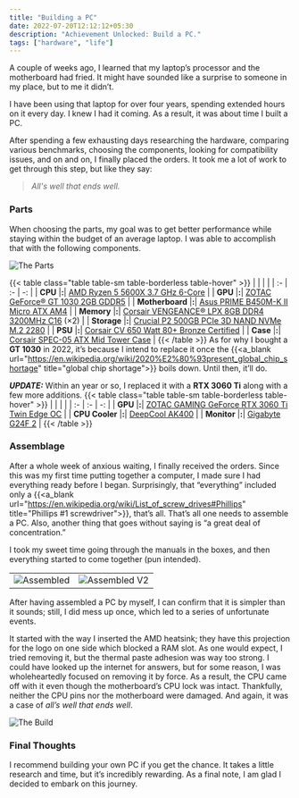 ```yaml
---
title: "Building a PC"
date: 2022-07-20T12:12:12+05:30
description: "Achievement Unlocked: Build a PC."
tags: ["hardware", "life"]
---
```

A couple of weeks ago, I learned that my laptop’s processor and the motherboard had fried. It might have sounded like a surprise to someone in my place, but to me it didn’t.

I have been using that laptop for over four years, spending extended hours on it every day. I knew I had it coming. As a result, it was about time I built a PC.

After spending a few exhausting days researching the hardware, comparing various benchmarks, choosing the components, looking for compatibility issues, and on and on, I finally placed the orders. It took me a lot of work to get through this step, but like they say:
> _All's well that ends well._

### Parts
When choosing the parts, my goal was to get better performance while staying within the budget of an average laptop. I was able to accomplish that with the following components.

![The Parts](/images/parts.webp)

{{< table class="table table-sm table-borderless table-hover" >}}
| | | |
| :- | :- | -: |
| **CPU** |**:**| [AMD Ryzen 5 5600X 3.7 GHz 6-Core](https://www.amd.com/en/products/cpu/amd-ryzen-5-5600x) |
| **GPU** |**:**| [ZOTAC GeForce® GT 1030 2GB GDDR5](https://www.zotac.com/us/product/graphics_card/zotac-geforce-gt-1030-2gb-gddr5-hdmi-vga-low-profile) |
| **Motherboard** |**:**| [Asus PRIME B450M-K II Micro ATX AM4](https://www.asus.com/Motherboards-Components/Motherboards/PRIME/PRIME-B450M-K-II/) |
| **Memory** |**:**| [Corsair VENGEANCE® LPX 8GB DDR4 3200MHz C16](https://www.corsair.com/eu/en/Categories/Products/Memory/VENGEANCE-LPX/p/CMK8GX4M1Z3200C16) (×2) |
| **Storage** |**:**| [Crucial P2 500GB PCIe 3D NAND NVMe M.2 2280](https://www.crucial.in/ssd/p2/CT500P2SSD8) |
| **PSU** |**:**| [Corsair CV 650 Watt 80+ Bronze Certified](https://www.corsair.com/us/en/Categories/Products/Power-Supply-Units/Power-Supply-Units-General-Purpose/CV-Series/p/CP-9020211-NA) |
| **Case** |**:**| [Corsair SPEC-05 ATX Mid Tower Case](https://www.corsair.com/ww/en/Categories/Products/Cases/Mid-Tower-ATX-Cases/Carbide-Series-SPEC-05-Mid-Tower-Gaming-Case-%E2%80%94-Black/p/CC-9011138-WW) |
{{< /table >}}
As for why I bought a **GT 1030** in 2022, it’s because I intend to replace it once the {{<a_blank url="https://en.wikipedia.org/wiki/2020%E2%80%93present_global_chip_shortage" title="global chip shortage">}} boils down. Until then, it’ll do.

**_UPDATE:_** Within an year or so, I replaced it with a **RTX 3060 Ti** along with a few more additions.
{{< table class="table table-sm table-borderless table-hover" >}}
| | | |
| :- | :- | -: |
| **GPU** |**:**| [ZOTAC GAMING GeForce RTX 3060 Ti Twin Edge OC](https://www.zotac.com/us/product/graphics_card/zotac-gaming-geforce-rtx-3060-ti-twin-edge-oc) |
| **CPU Cooler** |**:**| [DeepCool AK400](https://www.deepcool.com/products/Cooling/cpuaircoolers/AK400-Performance-CPU-Cooler-1700-AM5/2021/15222.shtml) |
| **Monitor** |**:**| [Gigabyte G24F 2](https://www.gigabyte.com/Monitor/G24F-2/) |
{{< /table >}}

### Assemblage
After a whole week of anxious waiting, I finally received the orders. Since this was my first time putting together a computer, I made sure I had everything ready before I began. Surprisingly, that “everything” included only a {{<a_blank url="https://en.wikipedia.org/wiki/List_of_screw_drives#Phillips" title="Phillips #1 screwdriver">}}, that’s all. That’s all one needs to assemble a PC. Also, another thing that goes without saying is “a great deal of concentration.”

I took my sweet time going through the manuals in the boxes, and then everything started to come together (pun intended).

| | |
| :-: | :-: |
| ![Assembled](/images/assembled.webp "Version 1.0") | ![Assembled V2](/images/assembledV2.webp "Version 2.0") |

After having assembled a PC by myself, I can confirm that it is simpler than it sounds; still, I did mess up once, which led to a series of unfortunate events.

It started with the way I inserted the AMD heatsink; they have this projection for the logo on one side which blocked a RAM slot. As one would expect, I tried removing it, but the thermal paste adhesion was way too strong. I could have looked up the internet for answers, but for some reason, I was wholeheartedly focused on removing it by force. As a result, the CPU came off with it even though the motherboard’s CPU lock was intact. Thankfully, neither the CPU pins nor the motherboard were damaged. And again, it was a case of _all’s well that ends well_.

![The Build](/images/build.webp 'Translation: "Hello, World!"')

### Final Thoughts
I recommend building your own PC if you get the chance. It takes a little research and time, but it’s incredibly rewarding. As a final note, I am glad I decided to embark on this journey.

